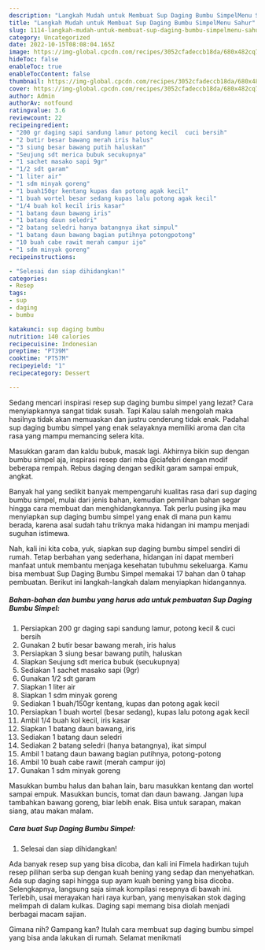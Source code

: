 ```yaml
---
description: "Langkah Mudah untuk Membuat Sup Daging Bumbu SimpelMenu Sahur"
title: "Langkah Mudah untuk Membuat Sup Daging Bumbu SimpelMenu Sahur"
slug: 1114-langkah-mudah-untuk-membuat-sup-daging-bumbu-simpelmenu-sahur
category: Uncategorized
date: 2022-10-15T08:08:04.165Z
image: https://img-global.cpcdn.com/recipes/3052cfadeccb18da/680x482cq70/sup-daging-bumbu-simpel-foto-resep-utama.jpg
hideToc: false
enableToc: true
enableTocContent: false
thumbnail: https://img-global.cpcdn.com/recipes/3052cfadeccb18da/680x482cq70/sup-daging-bumbu-simpel-foto-resep-utama.jpg
cover: https://img-global.cpcdn.com/recipes/3052cfadeccb18da/680x482cq70/sup-daging-bumbu-simpel-foto-resep-utama.jpg
author: Admin
authorAv: notfound
ratingvalue: 3.6
reviewcount: 22
recipeingredient:
- "200 gr daging sapi sandung lamur potong kecil  cuci bersih"
- "2 butir besar bawang merah iris halus"
- "3 siung besar bawang putih haluskan"
- "Seujung sdt merica bubuk secukupnya"
- "1 sachet masako sapi 9gr"
- "1/2 sdt garam"
- "1 liter air"
- "1 sdm minyak goreng"
- "1 buah150gr kentang kupas dan potong agak kecil"
- "1 buah wortel besar sedang kupas lalu potong agak kecil"
- "1/4 buah kol kecil iris kasar"
- "1 batang daun bawang iris"
- "1 batang daun seledri"
- "2 batang seledri hanya batangnya ikat simpul"
- "1 batang daun bawang bagian putihnya potongpotong"
- "10 buah cabe rawit merah campur ijo"
- "1 sdm minyak goreng"
recipeinstructions:

- "Selesai dan siap dihidangkan!"
categories:
- Resep
tags:
- sup
- daging
- bumbu

katakunci: sup daging bumbu 
nutrition: 140 calories
recipecuisine: Indonesian
preptime: "PT39M"
cooktime: "PT57M"
recipeyield: "1"
recipecategory: Dessert

---
```



Sedang mencari inspirasi resep sup daging bumbu simpel yang lezat? Cara menyiapkannya sangat tidak susah. Tapi Kalau salah mengolah maka hasilnya tidak akan memuaskan dan justru cenderung tidak enak. Padahal sup daging bumbu simpel yang enak selayaknya memiliki aroma dan cita rasa yang mampu memancing selera kita.


Masukkan garam dan kaldu bubuk, masak lagi. Akhirnya bikin sup dengan bumbu simpel aja, inspirasi resep dari mba @ciafebri dengan modif beberapa rempah. Rebus daging dengan sedikit garam sampai empuk, angkat.

Banyak hal yang sedikit banyak mempengaruhi kualitas rasa dari sup daging bumbu simpel, mulai dari jenis bahan, kemudian pemilihan bahan segar hingga cara membuat dan menghidangkannya. Tak perlu pusing jika mau menyiapkan sup daging bumbu simpel yang enak di mana pun kamu berada, karena asal sudah tahu triknya maka hidangan ini mampu menjadi suguhan istimewa.


Nah, kali ini kita coba, yuk, siapkan sup daging bumbu simpel sendiri di rumah. Tetap berbahan yang sederhana, hidangan ini dapat memberi manfaat untuk membantu menjaga kesehatan tubuhmu sekeluarga. Kamu bisa membuat Sup Daging Bumbu Simpel memakai 17 bahan dan 0 tahap pembuatan. Berikut ini langkah-langkah dalam menyiapkan hidangannya.

<!--inarticleads1-->

##### Bahan-bahan dan bumbu yang harus ada untuk pembuatan Sup Daging Bumbu Simpel:

1. Persiapkan 200 gr daging sapi sandung lamur, potong kecil &amp; cuci bersih
1. Gunakan 2 butir besar bawang merah, iris halus
1. Persiapkan 3 siung besar bawang putih, haluskan
1. Siapkan Seujung sdt merica bubuk (secukupnya)
1. Sediakan 1 sachet masako sapi (9gr)
1. Gunakan 1/2 sdt garam
1. Siapkan 1 liter air
1. Siapkan 1 sdm minyak goreng
1. Sediakan 1 buah/150gr kentang, kupas dan potong agak kecil
1. Persiapkan 1 buah wortel (besar sedang), kupas lalu potong agak kecil
1. Ambil 1/4 buah kol kecil, iris kasar
1. Siapkan 1 batang daun bawang, iris
1. Sediakan 1 batang daun seledri
1. Sediakan 2 batang seledri (hanya batangnya), ikat simpul
1. Ambil 1 batang daun bawang bagian putihnya, potong-potong
1. Ambil 10 buah cabe rawit (merah campur ijo)
1. Gunakan 1 sdm minyak goreng


Masukkan bumbu halus dan bahan lain, baru masukkan kentang dan wortel sampai empuk. Masukkan buncis, tomat dan daun bawang. Jangan lupa tambahkan bawang goreng, biar lebih enak. Bisa untuk sarapan, makan siang, atau makan malam. 

<!--inarticleads2-->

##### Cara buat Sup Daging Bumbu Simpel:


1. Selesai dan siap dihidangkan!

Ada banyak resep sup yang bisa dicoba, dan kali ini Fimela hadirkan tujuh resep pilihan serba sup dengan kuah bening yang sedap dan menyehatkan. Ada sup daging sapi hingga sup ayam kuah bening yang bisa dicoba. Selengkapnya, langsung saja simak kompilasi resepnya di bawah ini. Terlebih, usai merayakan hari raya kurban, yang menyisakan stok daging melimpah di dalam kulkas. Daging sapi memang bisa diolah menjadi berbagai macam sajian. 

Gimana nih? Gampang kan? Itulah cara membuat sup daging bumbu simpel yang bisa anda lakukan di rumah. Selamat menikmati
